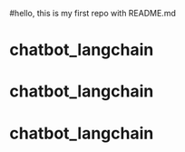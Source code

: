 #hello, this is my first repo with README.md
# chatbot_langchain
# chatbot_langchain
# chatbot_langchain
